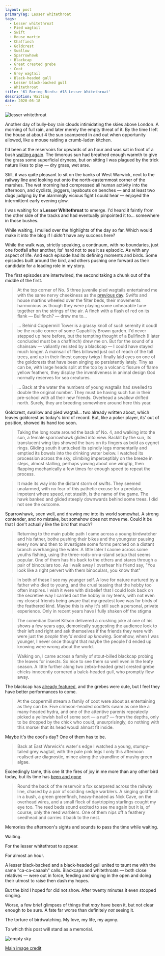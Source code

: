 ```yaml
---
layout: post
primaryTag: Lesser whitethroat
tags:
  - Lesser whitethroat
  - Pied wagtail
  - Swift 
  - House martin
  - Chaffinch
  - Goldcrest
  - Swallow
  - Sparrowhawk
  - Blackcap
  - Great crested grebe
  - Coot 
  - Grey wagtail
  - Black-headed gull
  - Lesser black-backed gull
  - Whitethroat
title: '61 Boring Birds: #18 Lesser Whitethroat'
description: Waiting
date: 2020-06-18
---
```

![lesser whitethroat](/assets/img/lesser-whitethroat.jpg)

Another day of bully-boy rain clouds intimidating the skies above London. A morning of full rain, and later merely the empty threat of it. By the time I left the house at about 4 the sun scampered in and out when opportunity allowed, like a mouse raiding a crumb-laden kitchen.

I'd been at the reservoirs for upwards of an hour and was sat in front of a bush [waiting again](http://www.wheresrhys.co.uk/2020/06/16/reed-warbler.html). The timorous sun had breathed enough warmth to give the grass some superficial dryness, but on sitting I was plagued by the trick nature likes to play &mdash; dry grass, wet arse.

Still, it was quite pleasant to sit on the banks of West Warwick, next to the railway line and looking out onto the north-easternmost corner of the marshes. The wet morning had compressed all human activity into the afternoon, and cyclists, joggers, layabouts on benches &mdash; and at least two dogs judging by the alarmingly vicious fight I could hear &mdash; enjoyed the intermittent early evening glow.

I was waiting for a **Lesser Whitethroat** to emerge. I'd heard it faintly from the other side of the tracks and had eventually pinpointed it to... somewhere in those bushes.

While waiting, I mulled over the highlights of the day so far. Which would make it into the blog if I _didn't_ have any success here?

While the walk was, strictly speaking, a continuum, with no boundaries, just one footfall after another, its' hard not to see it as episodic. As with any aspect of life. And each episode had its defining moments and birds. Some episodes built around the bird, and others pushing one forward as their candidate for a leading role in my story.

The first episodes are intertwined, the second taking a chunk out of the middle of the first.

> At the top corner of No. 5 three juvenile pied wagtails entertained me with the same nervy cheekiness as the [previous day](http://www.wheresrhys.co.uk/2020/06/17/pied-wagtail.html). Swifts and house martins wheeled over the filter beds, their movements harmonious as though they were playing some unhearable tune together on the strings of the air. A finch with a flash of red on its flank &mdash; Bullfinch? &mdash; drew me to...

> ... Behind Coppermill Tower is a grassy knoll of such serenity it coudl be the rustic corner of some Capability Brown garden. I'd never stepped up here before, but the tempting thought of a Bullfinch (I later concluded must be a chaffinch) drew me on. But for the sound of a chainsaw &mdash; valiantly resisted by a blackcap &mdash; I could have stayed much longer. A mainsail of flies billowed just out of reach of the tall trees, and up in their finest canopy twigs I finally laid eyes on one of the goldcrests that have been singing so persistently lately. Tiny as can be, with large heads split at the top by a volcanic fissure of flame yellow feathers, they display the inventiveness in animal design God normally reserves for sea creatures. 

> ... Back at the water the numbers of young wagtails had swelled to double the original number. They must be having such fun in their pre-school with all their new friends. Overhead a swallow drifted north. Surely, they are breeding somewhere around here this year.

Goldcrest, swallow and pied wagtail... two already written about, which leaves goldcrest as today's bird of record. But, like a poker player, its' out of position, showed its hand too soon.

> Taking the long route around the back of No. 4, and walking into the sun, a female sparrowhawk glided into view. Backlit by the sun, its translucent wing tips showed the bars on its fingers as bold as cygnet rings. Gliding south it untucked its spindly legs momentarily and emptied its bowels into the drinking water below. I watched its procession across the sky, climbing imperceptibly on the breeze in steps, almost stalling, perhaps yawing about one wingtip, then flapping mechanically a few times for enough speed to repeat the process. 

> It made its way into the distant storm of swifts. They seemed unalarmed, with no fear of this pathetic excuse for a predator, impotent where speed, not stealth, is the name of the game. The hawk banked and glided steeply downwards behind some trees. I did not see the outcome.

Sparrowhawk, seen well, and drawing me into its world somewhat. A strong contender, and no mistake, but somehow does not move me. Could it be that I don't actually like the bird that much?

> Returning to the main public path I came across a young birdwatcher and his father, bothe pushing their bikes and the youngster pausing every now and then to investigate some forms perched on a distant branch overhanging the water. A little later I caome across some youths fishing, using the three-rods-on-a-stand setup that seems popular. One of them has his back to the others and stares through a pair of binoculars too. As I walk away I overhear his friend say, "You look like a right pervert with them binoculars, you know that"

> In both of these I see my younger self. A love for nature nurtured by a father who died to young, and the cruel teasing that the hobby too often inspires. I wish it were with disbelief that I could look back on the secretive way I carried out the hobby in my teens, with not even my closest friends being aware that my greatest love was for birds of the feathered kind. Maybe this is why it's still such a personal, private experience. Only in recent years have I fully shaken off the stigma

> The comedian Daniel Kitson delivered a crushing joke at one of his shows a few years ago, demonically suggesting the audience look to their left and right and ask themselves if the friends they were with were just the _people they'd ended up knowing_. Somehow, when I was younger, I never once thought that maybe the people I'd ended up knowing were wrong about the world.

> Walking on, I came across a family of stout-billed blackcap probing the leaves for insects. So nice to see them so well even in the leafy season. A little further along two zebra-headed great crested grebe chicks innocently cornered a balck-headed gull, who promptly flew away.

The blackcap has [already featured](http://www.wheresrhys.co.uk/2020/06/09/blackcap.html), and the grebes were cute, but I feel they have better performances to come.

> At the coppermill stream a family of coot were about as entertaining as they can be. Five crimson-headed cootlets swam as one like a many-headed hydra, and one of the attentive parents repeatedly picked a yellowish ball of some sort &mdash; a nut? &mdash; from the depths, only to be dropped by the chick who could, unsurprisingly, do nothing with this morsel that its head woudl almost fit inside.

Maybe it's the coot's day? One of them has to be.

> Back at East Warwick's water's edge I watched a young, stumpy-tailed grey wagtail, with the pale pink legs I only this afternoon realised are diagnostic, mince along the strandline of mushy green algae. 

Exceedingly tame, this one lit the fires of joy in me more than any other bird today, but its time has [been and gone](http://www.wheresrhys.co.uk/2020/06/08/grey-wagtail.html)

> Round the back of the reservoir a fox scarpered across the railway line, chased by a pair of scolding sedge warblers. A singing goldfinch in a bush, a green greenfinch, heavy-headed as Nick Cave, on the overhead wires, and a small flock of daytripping starlings cought my eye too. The reed beds sound excited to see me again but it is, of course, only the reed warblers. One of them nips off a feathery seedhead and carries it back to the nest.

Memories the afternoon's sights and sounds to pass the time while waiting.

Waiting. 

For the lesser whitethroat to appear.

For almost an hour.

A lesser black-backed and a black-headed gull united to taunt me with the same "ca-ca-caaaah" calls. Blackcaps and whitethroats &mdash; both close relatives &mdash; were out in force, feeding and singing in the open and doing their utmost to raise then dash my hopes.

But the bird I hoped for did not show. After twenty minutes it even stopped singing.

Worse, a few brief glimpses of things that _may_ have been it, but not clear enough to be sure. A fate far worse than definitely _not_ seeing it. 

The torture of birdwatching. My love, my life, my agony.

To which this post will stand as a memorial.

![empty sky](/assets/img/empty-sky.jpg)

[Main image credit](https://www.geograph.org.uk/photo/5138410)
